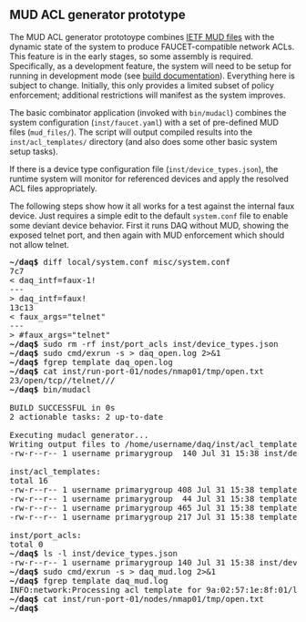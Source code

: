 ## MUD ACL generator prototype

The MUD ACL generator prototoype combines
[IETF MUD files](https://datatracker.ietf.org/doc/draft-ietf-opsawg-mud/)
with the dynamic state of the system to produce FAUCET-compatible network ACLs.
This feature is in the early stages, so some assembly is
required. Specifically, as a development feature, the system will need to be setup for running in
development mode (see [build documentation](build.md)). Everything here is subject to change.
Initially, this only provides a limited subset of
policy enforcement; additional restrictions will manifest as the system improves.

The basic combinator application (invoked with `bin/mudacl`) combines the system configuration
(`inst/faucet.yaml`) with a set of pre-defined MUD files (`mud_files/`). The script will output
compiled results into the `inst/acl_templates/` directory (and also does some other basic
system setup tasks).

If there is a device type configuration file (`inst/device_types.json`), the runtime system
will monitor for referenced devices and apply the resolved ACL files appropriately.

The following steps show how it all works for a test against the internal faux device. Just requires
a simple edit to the default `system.conf` file to enable some deviant device behavior. First it runs
DAQ without MUD, showing the exposed telnet port, and then again with MUD enforcement which should not
allow telnet.

<pre>
<b>~/daq$</b> diff local/system.conf misc/system.conf
7c7
< daq_intf=faux-1!
---
> daq_intf=faux!
13c13
< faux_args="telnet"
---
> #faux_args="telnet"
<b>~/daq$</b> sudo rm -rf inst/port_acls inst/device_types.json
<b>~/daq$</b> sudo cmd/exrun -s > daq_open.log 2>&1
<b>~/daq$</b> fgrep template daq_open.log
<b>~/daq$</b> cat inst/run-port-01/nodes/nmap01/tmp/open.txt
23/open/tcp//telnet///
<b>~/daq$</b> bin/mudacl

BUILD SUCCESSFUL in 0s
2 actionable tasks: 2 up-to-date

Executing mudacl generator...
Writing output files to /home/username/daq/inst/acl_templates
-rw-r--r-- 1 username primarygroup  140 Jul 31 15:38 inst/device_types.json

inst/acl_templates:
total 16
-rw-r--r-- 1 username primarygroup 408 Jul 31 15:38 template_baseline_acl.yaml
-rw-r--r-- 1 username primarygroup  44 Jul 31 15:38 template_default_acl.yaml
-rw-r--r-- 1 username primarygroup 465 Jul 31 15:38 template_lightbulb_acl.yaml
-rw-r--r-- 1 username primarygroup 217 Jul 31 15:38 template_telnet_acl.yaml

inst/port_acls:
total 0
<b>~/daq$</b> ls -l inst/device_types.json
-rw-r--r-- 1 username primarygroup 140 Jul 31 15:38 inst/device_types.json
<b>~/daq$</b> sudo cmd/exrun -s > daq_mud.log 2>&1
<b>~/daq$</b> fgrep template daq_mud.log
INFO:network:Processing acl template for 9a:02:57:1e:8f:01/lightbulb
<b>~/daq$</b> cat inst/run-port-01/nodes/nmap01/tmp/open.txt
<b>~/daq$</b>
</pre>
